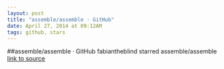 ```yaml
---
layout: post
title: "assemble/assemble · GitHub"
date: April 27, 2014 at 09:12AM
tags: github, stars
---
```

##assemble/assemble · GitHub
fabiantheblind starred assemble/assemble
[link to source](http://ift.tt/LVDVjn) 
